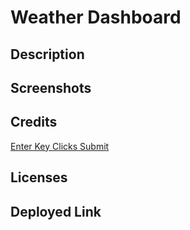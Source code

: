 # Weather Dashboard

## Description 

## Screenshots

## Credits
[Enter Key Clicks Submit](https://stackoverflow.com/questions/155188/trigger-a-button-click-with-javascript-on-the-enter-key-in-a-text-box)

## Licenses

## Deployed Link
